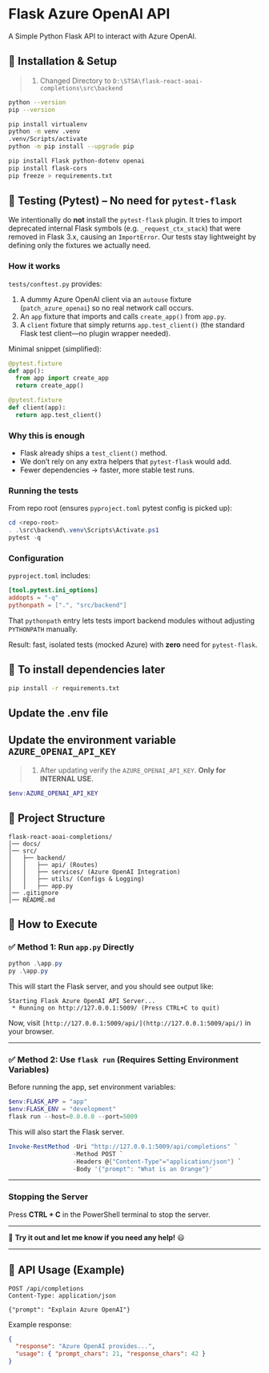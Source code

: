 # Flask Azure OpenAI API

A Simple Python Flask API to interact with Azure OpenAI.

## 🔹 Installation & Setup

> 1. Changed Directory to `D:\STSA\flask-react-aoai-completions\src\backend`

```bash
python --version
pip --version

pip install virtualenv
python -m venv .venv
.venv/Scripts/activate
python -m pip install --upgrade pip

pip install Flask python-dotenv openai
pip install flask-cors
pip freeze > requirements.txt
```

## 🔹 Testing (Pytest) – No need for `pytest-flask`

We intentionally do **not** install the `pytest-flask` plugin. It tries to import deprecated internal Flask symbols (e.g. `_request_ctx_stack`) that were removed in Flask 3.x, causing an `ImportError`. Our tests stay lightweight by defining only the fixtures we actually need.

### How it works

`tests/conftest.py` provides:

1. A dummy Azure OpenAI client via an `autouse` fixture (`patch_azure_openai`) so no real network call occurs.
2. An `app` fixture that imports and calls `create_app()` from `app.py`.
3. A `client` fixture that simply returns `app.test_client()` (the standard Flask test client—no plugin wrapper needed).

Minimal snippet (simplified):

```python
@pytest.fixture
def app():
  from app import create_app
  return create_app()

@pytest.fixture
def client(app):
  return app.test_client()
```

### Why this is enough

- Flask already ships a `test_client()` method.
- We don’t rely on any extra helpers that `pytest-flask` would add.
- Fewer dependencies → faster, more stable test runs.

### Running the tests

From repo root (ensures `pyproject.toml` pytest config is picked up):

```powershell
cd <repo-root>
. .\src\backend\.venv\Scripts\Activate.ps1
pytest -q
```

### Configuration

`pyproject.toml` includes:

```toml
[tool.pytest.ini_options]
addopts = "-q"
pythonpath = [".", "src/backend"]
```

That `pythonpath` entry lets tests import backend modules without adjusting `PYTHONPATH` manually.

Result: fast, isolated tests (mocked Azure) with **zero** need for `pytest-flask`.

## 🔹 To install dependencies later

```bash
pip install -r requirements.txt
```

## Update the .env file

## Update the environment variable `AZURE_OPENAI_API_KEY`

> 1. After updating verify the `AZURE_OPENAI_API_KEY`. **Only for INTERNAL USE.**

```PowerShell
$env:AZURE_OPENAI_API_KEY
```

## 🔹 Project Structure

```text
flask-react-aoai-completions/
│── docs/
│── src/
│   ├── backend/
│   │   ├── api/ (Routes)
│   │   ├── services/ (Azure OpenAI Integration)
│   │   ├── utils/ (Configs & Logging)
│   │   ├── app.py
│── .gitignore
│── README.md
```

## 🔹 How to Execute

### ✅ Method 1: Run `app.py` Directly

```powershell
python .\app.py
py .\app.py
```

This will start the Flask server, and you should see output like:

```text
Starting Flask Azure OpenAI API Server...
 * Running on http://127.0.0.1:5009/ (Press CTRL+C to quit)
```

Now, visit `[http://127.0.0.1:5009/api/](http://127.0.0.1:5009/api/)` in your browser.

---

### ✅ Method 2: Use `flask run` (Requires Setting Environment Variables)

Before running the app, set environment variables:

```powershell
$env:FLASK_APP = "app"
$env:FLASK_ENV = "development"
flask run --host=0.0.0.0 --port=5009
```

This will also start the Flask server.

```powershell
Invoke-RestMethod -Uri "http://127.0.0.1:5009/api/completions" `
                  -Method POST `
                  -Headers @{"Content-Type"="application/json"} `
                  -Body '{"prompt": "What is an Orange"}'

```

---

### **Stopping the Server**

Press **CTRL + C** in the PowerShell terminal to stop the server.

---

🚀 **Try it out and let me know if you need any help!** 😃

---

## 🔹 API Usage (Example)

```http
POST /api/completions
Content-Type: application/json

{"prompt": "Explain Azure OpenAI"}
```

Example response:

```json
{
  "response": "Azure OpenAI provides...",
  "usage": { "prompt_chars": 21, "response_chars": 42 }
}
```

